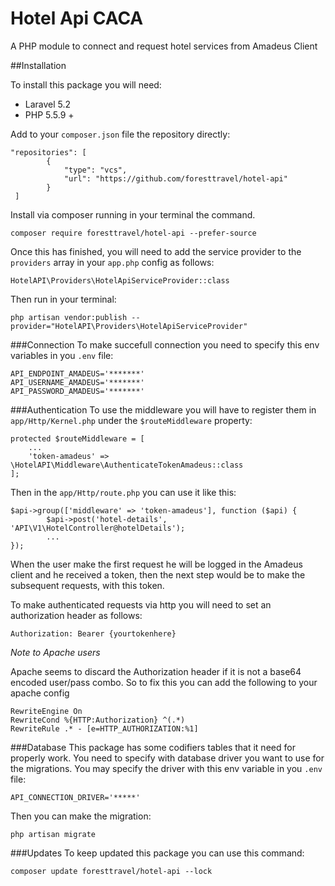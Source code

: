 # Hotel Api CACA
A PHP module to connect and request hotel services from Amadeus Client

##Installation

To install this package you will need:

* Laravel 5.2
* PHP 5.5.9 +
 
Add to your ```composer.json``` file the repository directly:

```
"repositories": [
        {
            "type": "vcs",
            "url": "https://github.com/foresttravel/hotel-api"
        }
 ]
```

Install via composer running in your terminal the command.

```
composer require foresttravel/hotel-api --prefer-source
```

Once this has finished, you will need to add the service provider to the ```providers``` array in your ```app.php``` config as follows:


``` HotelAPI\Providers\HotelApiServiceProvider::class ```


Then run in your terminal:

``` php artisan vendor:publish --provider="HotelAPI\Providers\HotelApiServiceProvider" ```

###Connection
To make succefull connection you need to specify this env variables in you ```.env``` file: 

```
API_ENDPOINT_AMADEUS='*******'
API_USERNAME_AMADEUS='*******'
API_PASSWORD_AMADEUS='*******'
```

###Authentication
To use the middleware you will have to register them in ``` app/Http/Kernel.php ``` under the ``` $routeMiddleware ``` property:

``` 
protected $routeMiddleware = [
    ...
    'token-amadeus' => \HotelAPI\Middleware\AuthenticateTokenAmadeus::class
]; 

```
Then in the ``` app/Http/route.php ``` you can use it like this:

``` 
$api->group(['middleware' => 'token-amadeus'], function ($api) {
        $api->post('hotel-details', 'API\V1\HotelController@hotelDetails');
        ...
});
``` 

When the user make the first request he will be logged in the Amadeus client and he received a token, then the next step would be to make the subsequent requests, with this token.

To make authenticated requests via http you will need to set an authorization header as follows:

```
Authorization: Bearer {yourtokenhere}
```

*Note to Apache users*

Apache seems to discard the Authorization header if it is not a base64 encoded user/pass combo. So to fix this you can add the following to your apache config

```
RewriteEngine On
RewriteCond %{HTTP:Authorization} ^(.*)
RewriteRule .* - [e=HTTP_AUTHORIZATION:%1]
```

###Database
This package has some codifiers tables that it need for properly work. You need to specify with database driver you want to use for the migrations. You may specify the driver with this env variable in you ```.env``` file:

```
API_CONNECTION_DRIVER='*****'
```
Then you can make the migration:

```
php artisan migrate 
```

###Updates
To keep updated this package you can use this command:

```
composer update foresttravel/hotel-api --lock
```
